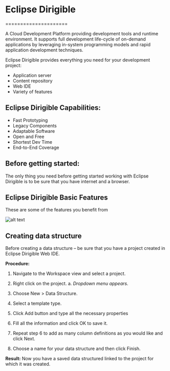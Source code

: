 # Eclipse Dirigible
 =====================


A Cloud Development Platform providing development tools and runtime environment. It supports full development life-cycle of on-demand applications by leveraging in-system programming models and rapid application development techniques.

Eclipse Dirigible provides everything you need for your development project:
- Application server
- Content repository
- Web IDE
- Variety of features


## Eclipse Dirigible Capabilities:
- Fast Prototyping
- Legacy Components
- Adaptable Software
- Open and Free
- Shortest Dev Time
- End-to-End Coverage

## Before getting started:
The only thing you need before getting started working with Eclipse Dirigible is to be sure that you have internet and a browser.


## Eclipse Dirigible Basic Features
These are some of the features you benefit from

![alt text](https://github.com/dirigiblelabs/curriculum/blob/master/DayanaKaramiteva/graphic.png)

## Creating data structure
Before creating a data structure – be sure that you have a project created in Eclipse Dirigible Web IDE.

**Procedure:**
1.	Navigate to the Workspace view and select a project.

2.	Right click on the project.
a.	*Dropdown menu appears.*

3.	Choose New > Data Structure.

4.	Select a template type.

5.	Click Add button and type all the necessary properties

6.	Fill all the information and click OK to save it.

7.	Repeat step 6 to add as many column definitions as you would like and click Next.

8.	Choose a name for your data structure and then click Finish.

**Result:**
Now you have a saved data structured linked to the project for which it was created.

